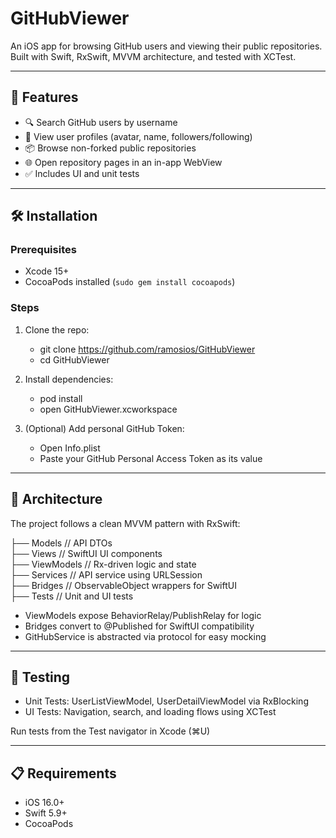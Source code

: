 # GitHubViewer

An iOS app for browsing GitHub users and viewing their public repositories. Built with Swift, RxSwift, MVVM architecture, and tested with XCTest.

---

## 🚀 Features

- 🔍 Search GitHub users by username
- 👤 View user profiles (avatar, name, followers/following)
- 📦 Browse non-forked public repositories
- 🌐 Open repository pages in an in-app WebView
- ✅ Includes UI and unit tests

---

## 🛠 Installation

### Prerequisites

- Xcode 15+
- CocoaPods installed (`sudo gem install cocoapods`)

### Steps

1. Clone the repo:

   - git clone https://github.com/ramosios/GitHubViewer
   - cd GitHubViewer

2. Install dependencies:

   - pod install
   - open GitHubViewer.xcworkspace

3. (Optional) Add personal GitHub Token:

   - Open Info.plist
   - Paste your GitHub Personal Access Token as its value

---

## 📐 Architecture

The project follows a clean MVVM pattern with RxSwift:

├── Models        // API DTOs  
├── Views         // SwiftUI UI components  
├── ViewModels    // Rx-driven logic and state  
├── Services      // API service using URLSession  
├── Bridges       // ObservableObject wrappers for SwiftUI  
├── Tests         // Unit and UI tests

- ViewModels expose BehaviorRelay/PublishRelay for logic
- Bridges convert to @Published for SwiftUI compatibility
- GitHubService is abstracted via protocol for easy mocking

---

## 🧪 Testing

- Unit Tests: UserListViewModel, UserDetailViewModel via RxBlocking
- UI Tests: Navigation, search, and loading flows using XCTest

Run tests from the Test navigator in Xcode (⌘U)

---

## 📋 Requirements

- iOS 16.0+
- Swift 5.9+
- CocoaPods

